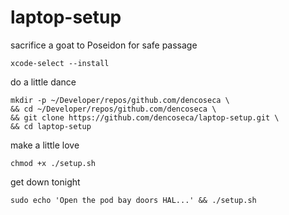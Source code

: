 # laptop-setup

sacrifice a goat to Poseidon for safe passage

```shell
xcode-select --install
```

do a little dance

```shell
mkdir -p ~/Developer/repos/github.com/dencoseca \
&& cd ~/Developer/repos/github.com/dencoseca \
&& git clone https://github.com/dencoseca/laptop-setup.git \
&& cd laptop-setup
```

make a little love

```shell
chmod +x ./setup.sh
```

get down tonight

```shell
sudo echo 'Open the pod bay doors HAL...' && ./setup.sh
```
